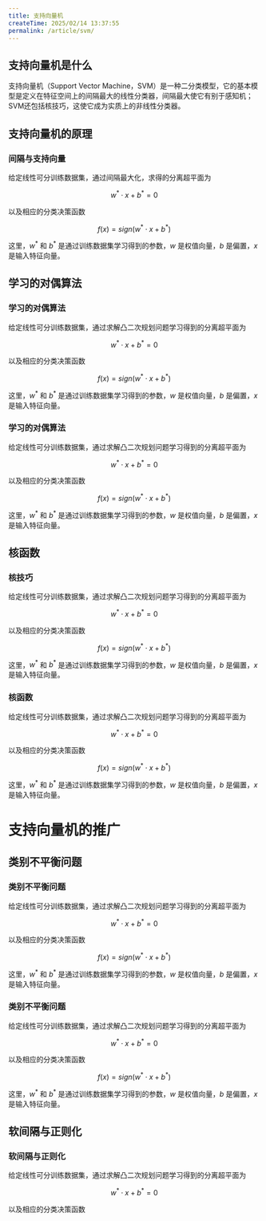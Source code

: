 ```yaml
---
title: 支持向量机
createTime: 2025/02/14 13:37:55
permalink: /article/svm/
---
```


## 支持向量机是什么

支持向量机（Support Vector Machine，SVM）是一种二分类模型，它的基本模型是定义在特征空间上的间隔最大的线性分类器，间隔最大使它有别于感知机；SVM还包括核技巧，这使它成为实质上的非线性分类器。

## 支持向量机的原理

### 间隔与支持向量

给定线性可分训练数据集，通过间隔最大化，求得的分离超平面为

$$ w^* \cdot x + b^* = 0 $$ 

以及相应的分类决策函数

$$ f(x) = sign(w^* \cdot x + b^*) $$

这里，$w^*$ 和 $b^*$ 是通过训练数据集学习得到的参数，$w$ 是权值向量，$b$ 是偏置，$x$ 是输入特征向量。

## 学习的对偶算法

### 学习的对偶算法

给定线性可分训练数据集，通过求解凸二次规划问题学习得到的分离超平面为

$$ w^* \cdot x + b^* = 0 $$

以及相应的分类决策函数

$$ f(x) = sign(w^* \cdot x + b^*) $$

这里，$w^*$ 和 $b^*$ 是通过训练数据集学习得到的参数，$w$ 是权值向量，$b$ 是偏置，$x$ 是输入特征向量。

### 学习的对偶算法

给定线性可分训练数据集，通过求解凸二次规划问题学习得到的分离超平面为

$$ w^* \cdot x + b^* = 0 $$

以及相应的分类决策函数

$$ f(x) = sign(w^* \cdot x + b^*) $$

这里，$w^*$ 和 $b^*$ 是通过训练数据集学习得到的参数，$w$ 是权值向量，$b$ 是偏置，$x$ 是输入特征向量。

## 核函数

### 核技巧

给定线性可分训练数据集，通过求解凸二次规划问题学习得到的分离超平面为

$$ w^* \cdot x + b^* = 0 $$

以及相应的分类决策函数

$$ f(x) = sign(w^* \cdot x + b^*) $$

这里，$w^*$ 和 $b^*$ 是通过训练数据集学习得到的参数，$w$ 是权值向量，$b$ 是偏置，$x$ 是输入特征向量。

### 核函数

给定线性可分训练数据集，通过求解凸二次规划问题学习得到的分离超平面为

$$ w^* \cdot x + b^* = 0 $$

以及相应的分类决策函数

$$ f(x) = sign(w^* \cdot x + b^*) $$

这里，$w^*$ 和 $b^*$ 是通过训练数据集学习得到的参数，$w$ 是权值向量，$b$ 是偏置，$x$ 是输入特征向量。

# 支持向量机的推广

## 类别不平衡问题

### 类别不平衡问题

给定线性可分训练数据集，通过求解凸二次规划问题学习得到的分离超平面为

$$ w^* \cdot x + b^* = 0 $$

以及相应的分类决策函数

$$ f(x) = sign(w^* \cdot x + b^*) $$

这里，$w^*$ 和 $b^*$ 是通过训练数据集学习得到的参数，$w$ 是权值向量，$b$ 是偏置，$x$ 是输入特征向量。

### 类别不平衡问题

给定线性可分训练数据集，通过求解凸二次规划问题学习得到的分离超平面为

$$ w^* \cdot x + b^* = 0 $$

以及相应的分类决策函数

$$ f(x) = sign(w^* \cdot x + b^*) $$

这里，$w^*$ 和 $b^*$ 是通过训练数据集学习得到的参数，$w$ 是权值向量，$b$ 是偏置，$x$ 是输入特征向量。

## 软间隔与正则化  

### 软间隔与正则化

给定线性可分训练数据集，通过求解凸二次规划问题学习得到的分离超平面为

$$ w^* \cdot x + b^* = 0 $$

以及相应的分类决策函数
